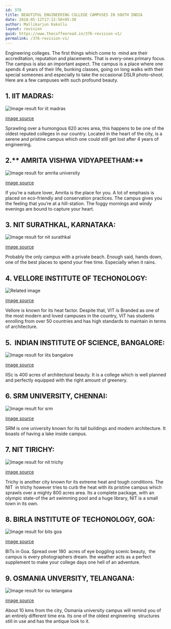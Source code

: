 ```yaml
---
id: 378
title: BEAUTIFUL ENGINEERING COLLEGE CAMPUSES IN SOUTH INDIA
date: 2018-05-12T17:12:50+05:30
author: Mallikarjun Kakollu
layout: revision
guid: https://www.thecoffeeread.in/376-revision-v1/
permalink: /376-revision-v1/
---
```

Engineering colleges. The first things which come to  mind are their accreditation, reputation and placements. That is every-ones primary focus. The campus is also an important aspect. The campus is a place where one spends 4 years of their life, bunking classes, going on long walks with their special someones and especially to take the occasional DSLR photo-shoot. Here are a few campuses with such profound beauty.

## **1. IIT MADRAS:**

![Image result for iit madras](http://cdn.htcampus.com/cmsmedia/uploads/files/indian-institute-technology-chennai/IIT-madras.jpg) 

[image source](https://www.google.co.in/search?biw=1350&bih=561&tbs=isz%3Alt%2Cislt%3Axga&tbm=isch&sa=1&ei=18n2WuT5L4zUvASos5uIBg&q=iit+madras&oq=iit+ma&gs_l=img.3.0.0l10.1664937.1665852.0.1667222.6.6.0.0.0.0.244.639.0j1j2.3.0....0...1c.1.64.img..3.3.636...35i39k1.0.xffnuhRuot8#imgrc=vvq2hMwCcAK1fM:)

Sprawling over a humongous 620 acres area, this happens to be one of the oldest reputed colleges in our country. Located in the heart of the city, is a serene and pristine campus which one could still get lost after 4 years of engineering.

## 2.** AMRITA VISHWA VIDYAPEETHAM:**

![Image result for amrita university](https://i.ytimg.com/vi/a3EiG1EZFh8/maxresdefault.jpg) 

[image source](https://www.google.co.in/search?biw=1350&bih=561&tbs=isz%3Alt%2Cislt%3Axga&tbm=isch&sa=1&ei=XND2Wv63KJegvQT76qLgCw&q=amrita+university&oq=amrita+u&gs_l=img.3.0.0l10.31138.35298.0.36747.8.8.0.0.0.0.218.1244.0j2j4.6.0....0...1c.1.64.img..2.6.1240...35i39k1j0i67k1.0.S3-15IFaW38#imgrc=BZj-rFFOy1VgLM:)

If you’re a nature lover, Amrita is the place for you. A lot of emphasis is placed on eco-friendly and conservation practices. The campus gives you the feeling that you’re at a hill-station. The foggy mornings and windy evenings are bound to capture your heart.

## **3. NIT SURATHKAL, KARNATAKA:**

![Image result for nit surathkal](https://nikthakkar.files.wordpress.com/2015/07/nitk.jpg) 

[image source](https://www.google.co.in/search?biw=1350&bih=561&tbs=isz%3Alt%2Cislt%3Axga&tbm=isch&sa=1&ei=gtD2WteENsTIvgSJq5zYCg&q=nit+surathkal&oq=nit+s&gs_l=img.3.0.0i67k1j0l9.22221.23242.0.25077.5.5.0.0.0.0.218.992.0j3j2.5.0....0...1c.1.64.img..0.5.989...35i39k1.0.Rru_MV2SFlw#imgrc=ke3x56BXpOJlvM:)

Probably the only campus with a private beach. Enough said, hands down, one of the best places to spend your free time. Especially when it rains.

## **4. VELLORE INSTITUTE OF TECHONOLOGY:**

![Related image](https://vitchennai.files.wordpress.com/2013/09/vit-campus.jpg) 

[image source](https://www.google.co.in/search?biw=1350&bih=561&tbs=isz%3Alt%2Cislt%3Axga&tbm=isch&sa=1&ei=D9H2WsaSJsvbvgTVo6LACQ&q=vit+vellore+campus+photos&oq=vit+vellore+campus+photos&gs_l=img.3..0j0i8i30k1.121240.123159.0.123485.7.7.0.0.0.0.266.1480.0j4j3.7.0....0...1c.1.64.img..0.7.1476...0i67k1j0i24k1.0.iwRiU2zrO-E#imgdii=y0BlwdX6p2rdEM:&imgrc=mDOCbO0wsaZHyM:)

Vellore is known for its heat factor. Despite that, VIT is Branded as one of the most modern and loved campuses in the country, VIT has students enrolling from over 50 countries and has high standards to maintain in terms of architecture.

## **5.  INDIAN INSTITUTE OF SCIENCE, BANGALORE:**

![Image result for iits bangalore](http://indiaeducationreview.com/wp-content/uploads/2017/11/IIS-bangalore.jpg) 

[image source](https://www.google.co.in/search?biw=1350&bih=561&tbs=isz%3Alt%2Cislt%3Axga&tbm=isch&sa=1&ei=jNH2WpHeHMntvgS8vajgAw&q=iits+bangalore&oq=iits+b&gs_l=img.3.0.0i24k1j0i10i24k1j0i24k1l3j0i10i24k1.40566.43492.0.45062.6.6.0.0.0.0.243.1033.0j3j2.5.0....0...1c.1.64.img..1.5.1030...0j35i39k1j0i67k1j0i10k1.0.nx7BUwhL8NY#imgrc=CavS5QrfJzb3pM:)

IISc is 400 acres of architectural beauty. It is a college which is well planned and perfectly equipped with the right amount of greenery.

## **6. SRM UNIVERSITY, CHENNAI:**

![Image result for srm](http://mysrm.srmuniv.ac.in/icame-2018/sites/default/files/SRM-UB.jpg) 

[image source](https://www.google.co.in/search?biw=1350&bih=561&tbs=isz%3Alt%2Cislt%3Axga&tbm=isch&sa=1&ei=2tH2Wr7xMMPTvwTroJboAQ&q=srm&oq=srm&gs_l=img.3..0l10.1639.1639.0.1956.1.1.0.0.0.0.212.212.2-1.1.0....0...1c.1.64.img..0.1.212....0.BgRvEimope0#imgrc=VJ--BG4vWbPcBM:)

SRM is one university known for its tall buildings and modern architecture. It boasts of having a lake inside campus.

## **7. NIT TIRICHY:**

![Image result for nit trichy](https://upload.wikimedia.org/wikipedia/commons/5/5b/NIT_Trichy_Central_Library.jpg) 

[image source](https://www.google.co.in/search?biw=1350&bih=561&tbs=isz%3Alt%2Cislt%3Axga&tbm=isch&sa=1&ei=3tH2WvX7IMb5vgSTjpPQAw&q=nit+trichy&oq=nit+t&gs_l=img.3.0.0l10.39632.40495.0.42024.5.5.0.0.0.0.209.606.0j1j2.3.0....0...1c.1.64.img..2.3.605...35i39k1j0i67k1.0.kI5khrjQvFQ#imgrc=57L5jKQnC36wZM:)

Trichy is another city known for its extreme heat and tough conditions. The NIT  in trichy however tries to curb the heat with its pristine campus which sprawls over a mighty 800 acres area. Its a complete package, with an olympic state-of the art swimming pool and a huge library, NIT is a small town in its own.

## **8. BIRLA INSTITUTE OF TECHONOLOGY, GOA:**

![Image result for bits goa](http://180dc.org/wp-content/uploads/2016/04/bits-goa-campus.jpg) 

[image source](https://www.google.co.in/search?biw=1350&bih=561&tbs=isz%3Alt%2Cislt%3Axga&tbm=isch&sa=1&ei=CtL2WpD8BIiQvQSp1r6oBw&q=bits+goa&oq=bits+goa&gs_l=img.3..0l2j0i67k1l3j0l5.27041.29903.0.30473.8.7.0.1.1.0.214.815.0j1j3.4.0....0...1c.1.64.img..3.5.826...35i39k1.0.zZVQJGDnTyU#imgrc=MdCYcqSBwwfPJM:)

BITs in Goa. Spread over 180  acres of eye boggling scenic beauty,  the campus is every photographers dream. the weather acts as a perfect supplement to make your college days one hell of an adventure.

## **9. OSMANIA UNVERSITY, TELANGANA:**

![Image result for ou telangana](https://s3.ap-southeast-1.amazonaws.com/cdn.deccanchronicle.com/sites/default/files/Osmania-University-Hyderabad_0_0.jpg) 

[image source](https://www.google.co.in/search?biw=1350&bih=561&tbs=isz%3Alt%2Cislt%3Axga&tbm=isch&sa=1&ei=KdL2Wsf1MMvyvgTYwr7QAQ&q=ou+telangana&oq=ou+telanga&gs_l=img.3.0.0i24k1l4.25142.30444.0.31644.10.8.0.2.2.0.226.1033.0j3j2.5.0....0...1c.1.64.img..3.7.1041...0j0i10k1j0i8i30k1.0.O1EsxcgE-IM#imgrc=ubWTOda13lAjaM:)

About 10 kms from the city, Osmania university campus will remind you of an entirely different time era. Its one of the oldest engineering  structures still in use and has the antique look to it.

&nbsp;